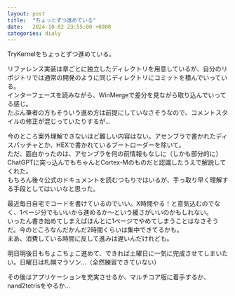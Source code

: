 ```yaml
---
layout: post
title:  "ちょっとずつ進めている"
date:   2024-10-02 23:55:00 +0900
categories: dialy
---
```


TryKernelをちょっとずつ進めている。

リファレンス実装は章ごとに独立したディレクトリを用意しているが、自分のリポジトリでは通常の開発のように同じディレクトリにコミットを積んでいっている。  
インターフェースを読みながら、WinMergeで差分を見ながら取り込んでいってる感じ。  
たぶん筆者の方もそういう進め方は前提にしていなさそうなので、コメントスタイルの修正が混じっていたりするが…

今のところ案外理解できないほど難しい内容はない。アセンブラで書かれたディスパッチャとか、HEXで書かれているブートローダーを除いて。  
ただ、面白かったのは、アセンブラを何の前情報もなしに（しかも部分的に）ChatGPTに突っ込んでもちゃんとCortex-Mのものだと認識したうえで解説してくれた。  
もちろん後々公式のドキュメントを読むつもりではいるが、手っ取り早く理解する手段としてはいいなと思った。

最近毎日自宅でコードを書けているのでいい。X時間やる！と意気込むのでなく、1ページ分でもいいから進めるか～という緩さがいいのかもしれない。  
いったん書き始めてしまえばほんとに1ページでやめてしまうことはなさそうだ。今のところなんだかんだ2時間くらいは集中できてるかも。  
まあ、消費している時間に反して進みは遅いんだけれども。

明日明後日もちょこちょこ進めて、できれば土曜日に一気に完成させてしまいたい。日曜日は札幌マラソン…（全然練習できていない）

その後はアプリケーションを充実させるか、マルチコア版に着手するか、nand2tetrisをやるか…
